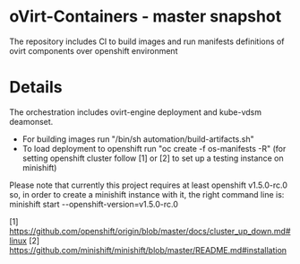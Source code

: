 # oVirt-Containers - master snapshot
The repository includes CI to build images and run manifests definitions of ovirt components over openshift environment

# Details
The orchestration includes ovirt-engine deployment and kube-vdsm deamonset.
* For building images run "/bin/sh automation/build-artifacts.sh"
* To load deployment to openshift run "oc create -f os-manifests -R" (for setting openshift cluster follow [1] or [2] to set up a testing instance on minishift)

Please note that currently this project requires at least openshift v1.5.0-rc.0 so, in order to create a minishift instance with it, the right command line is:
 minishift start --openshift-version=v1.5.0-rc.0

[1] https://github.com/openshift/origin/blob/master/docs/cluster_up_down.md#linux
[2] https://github.com/minishift/minishift/blob/master/README.md#installation

